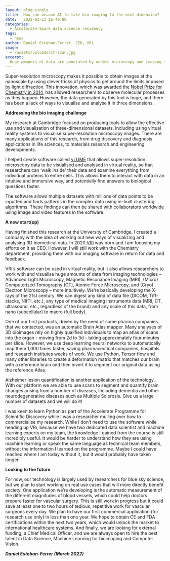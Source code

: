 ```yaml
---
layout: blog-single
title:  How can we…use AI to take bio-imaging to the next dimension?
date:   2022-03-23 16:49:00
categories:
  - Accelerate-Spark data science residency
tags:
  - news
author: Daniel Esteban-Ferrer, CEO, VRi
image:
  - /assets/uploads/ct-scan.jpg
excerpt:
  Huge amounts of data are generated by modern microscopy and imaging studies. Our work helps researchers make sense of this data by visualising datasets in intuitive and immersive formats. This has applications across a range of domains, and our current work is investigating how doctors can make use of new software to analyse brain scans and prepare for surgeries.
---
```

Super-resolution microscopy makes it possible to obtain images at the nanoscale by using clever tricks of physics to get around the limits imposed by light diffraction. This innovation, which was awarded the [Nobel Prize for Chemistry in 2014](https://www.nobelprize.org/prizes/chemistry/2014/summary/), has allowed researchers to observe molecular processes as they happen. However, the data generated by this tool is huge, and there has been a lack of ways to visualise and analyse it in three dimensions.

**Addressing the bio imaging challenge**

My research at Cambridge focused on producing tools to allow the effective use and visualisation of three-dimensional datasets, including using virtual reality systems to visualise super-resolution microscopy images. There are many applications of this research, from drug discovery and diagnosis applications in life sciences, to materials research and engineering developments.

I helped create software called [vLUME](https://www.nature.com/articles/s41592-020-0962-1) that allows super-resolution microscopy data to be visualised and analysed in virtual reality, so that researchers can ‘walk inside' their data and examine everything from individual proteins to entire cells. This allows them to interact with data in an intuitive and immersive way, and potentially find answers to biological questions faster.

The software allows multiple datasets with millions of data points to be inputted and finds patterns in the complex data using in-built clustering algorithms. These findings can then be shared with collaborators worldwide using image and video features in the software.

**A new start(up)**

Having finished this research at the University of Cambridge, I created a company with the idea of working out new ways of visualizing and analysing 3D biomedical data. In 2020 [VRi](https://vri.cat) was born and I am focusing my efforts on it as CEO. However, I will still work with the Chemistry department, providing them with our imaging software in return for data and feedback.

VRi’s software can be used in virtual reality, but it also allows researchers to work with and visualise huge amounts of data from imaging technologies –  Advanced Light Microscopy, Magnetic Resonance Imaging (MRI), (Micro) Computerized Tomography (CT), Atomic Force Microscopy, and (Cryo) Electron Microscopy – more intuitively. We’re basically developing the X-rays of the 21st century. We can digest any kind of data file (DICOM, Tiff-stacks, NIfTI, etc.), any type of medical imaging instruments data (MRI, CT, ultrasound, etc., regardless of the brand) and any scale of this data, from nano (subcellular) to macro (full body).

One of our first products, driven by the need of some pharma companies that we contacted, was an automatic Brain Atlas mapper. Many analyses of 3D bioimages rely on highly qualified individuals to map an atlas of scans into the organ - moving from 2d to 3d - taking approximately four minutes per slice. However, we use deep learning neural networks to automatically map them 1,000 times faster, saving pharmaceutical companies, hospitals and research institutes weeks of work. We use Python, Tensor flow and many other libraries to create a deformation matrix that matches our brain with a reference brain and then invert it to segment our original data using the reference Atlas.

Alzheimer lesion quantification is another application of the technology. With our platform we are able to use scans to segment and quantify brain changes arising from a number of diseases, including dementia and other neurodegenerative diseases such as Multiple Sclerosis. Give us a large number of datasets and we will do it!

I was keen to learn Python as part of the Accelerate Programme for Scientific Discovery while I was a researcher mulling over how to commercialise my research. While I don’t need to use the software while heading up VRi, because we have two dedicated data scientist and machine learning experts on my team, the knowledge I gained from the course is still incredibly useful. It would be harder to understand how they are using machine learning or speak the same language as technical team members, without the information I learned on the programme. Maybe I could have reached where I am today without it, but it would probably have taken longer.

**Looking to the future**

For now, our technology is largely used by researchers for blue sky science, but we plan to start working on real use cases that will more directly benefit society. One application we’re developing is the automatic measurement of the different magnitudes of blood vessels, which could help doctors prepare faster for vascular surgery. This is still work in progress but it could save at least one to two hours of tedious, repetitive work for vascular surgeons every day. We plan to have our first commercial application (for research use only) in less than one year. We hope to obtain CE and FDA certifications within the next two years, which would unlock the market to international healthcare systems. And finally, we are looking for external funding, a Chief Medical Officer, and we are always open to hire the best talent in Data Science,  Machine Learning for bioimaging and Computer Vision.


***Daniel Esteban-Ferrer (March 2022)***

